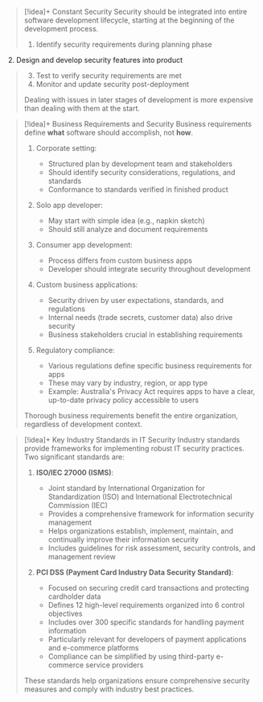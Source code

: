 
> [!idea]+ Constant Security
> Security should be integrated into entire software development lifecycle, starting at the beginning of the development process.
>   1. Identify security requirements during planning phase
  2. Design and develop security features into product
>  3. Test to verify security requirements are met
>  4. Monitor and update security post-deployment
>
>Dealing with issues in later stages of development is more expensive than dealing with them at the start.


> [!idea]+ Business Requirements and Security
> Business requirements define **what** software should accomplish, not **how**.
> 
> 1. Corporate setting:
>    - Structured plan by development team and stakeholders
>    - Should identify security considerations, regulations, and standards
>    - Conformance to standards verified in finished product
> 
> 2. Solo app developer:
>    - May start with simple idea (e.g., napkin sketch)
>    - Should still analyze and document requirements
> 
> 3. Consumer app development:
>    - Process differs from custom business apps
>    - Developer should integrate security throughout development
> 
> 4. Custom business applications:
>    - Security driven by user expectations, standards, and regulations
>    - Internal needs (trade secrets, customer data) also drive security
>    - Business stakeholders crucial in establishing requirements
> 
> 5. Regulatory compliance:
>    - Various regulations define specific business requirements for apps
>    - These may vary by industry, region, or app type
>    - Example: Australia's Privacy Act requires apps to have a clear, up-to-date privacy policy accessible to users
> 
> Thorough business requirements benefit the entire organization, regardless of development context.


> [!idea]+ Key Industry Standards in IT Security
> Industry standards provide frameworks for implementing robust IT security practices. Two significant standards are:
> 
> 1. **ISO/IEC 27000 (ISMS)**:
>    - Joint standard by International Organization for Standardization (ISO) and International Electrotechnical Commission (IEC)
>    - Provides a comprehensive framework for information security management
>    - Helps organizations establish, implement, maintain, and continually improve their information security
>    - Includes guidelines for risk assessment, security controls, and management review
> 
> 2. **PCI DSS (Payment Card Industry Data Security Standard)**:
>    - Focused on securing credit card transactions and protecting cardholder data
>    - Defines 12 high-level requirements organized into 6 control objectives
>    - Includes over 300 specific standards for handling payment information
>    - Particularly relevant for developers of payment applications and e-commerce platforms
>    - Compliance can be simplified by using third-party e-commerce service providers
> 
> These standards help organizations ensure comprehensive security measures and comply with industry best practices.

